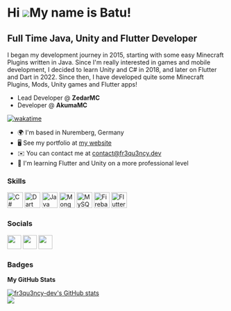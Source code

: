 Hi ![](https://user-images.githubusercontent.com/18350557/176309783-0785949b-9127-417c-8b55-ab5a4333674e.gif)My name is Batu!
=============================================================================================================================

Full Time Java, Unity and Flutter Developer
---------------------------------

I began my development journey in 2015, starting with some easy Minecraft Plugins written in Java. Since I'm really interested in games and mobile development, I decided to learn Unity and C# in 2018, and later on Flutter and Dart in 2022. Since then, I have developed quite some Minecraft Plugins, Mods, Unity games and Flutter apps!

* Lead Developer @ __ZedarMC__
* Developer @ <b>AkumaMC</b>

[![wakatime](https://wakatime.com/badge/user/7d1270b5-62d7-4404-b0ae-9c1f0b073d50.svg)](https://wakatime.com/@7d1270b5-62d7-4404-b0ae-9c1f0b073d50)

* 🌍  I'm based in Nuremberg, Germany
* 🖥️  See my portfolio at [my website](http://fr3qu3ncy.dev)
* ✉️  You can contact me at [contact@fr3qu3ncy.dev](mailto:contact@fr3qu3ncy.dev)
* 🧠  I'm learning Flutter and Unity on a more professional level

### Skills

<p align="left">
<a href="https://docs.microsoft.com/en-us/dotnet/csharp/" target="_blank" rel="noreferrer"><img src="https://raw.githubusercontent.com/danielcranney/readme-generator/main/public/icons/skills/csharp-colored.svg" width="36" height="36" alt="C#" /></a>
<a href="https://dart.dev/" target="_blank" rel="noreferrer"><img src="https://raw.githubusercontent.com/danielcranney/readme-generator/main/public/icons/skills/dart-colored.svg" width="36" height="36" alt="Dart" /></a>
<a href="https://www.oracle.com/java/" target="_blank" rel="noreferrer"><img src="https://raw.githubusercontent.com/danielcranney/readme-generator/main/public/icons/skills/java-colored.svg" width="36" height="36" alt="Java" /></a>
<a href="https://www.mongodb.com/" target="_blank" rel="noreferrer"><img src="https://raw.githubusercontent.com/danielcranney/readme-generator/main/public/icons/skills/mongodb-colored.svg" width="36" height="36" alt="MongoDB" /></a>
<a href="https://www.mysql.com/" target="_blank" rel="noreferrer"><img src="https://raw.githubusercontent.com/danielcranney/readme-generator/main/public/icons/skills/mysql-colored.svg" width="36" height="36" alt="MySQL" /></a>
<a href="https://firebase.google.com/" target="_blank" rel="noreferrer"><img src="https://raw.githubusercontent.com/danielcranney/readme-generator/main/public/icons/skills/firebase-colored.svg" width="36" height="36" alt="Firebase" /></a>
<a href="https://flutter.dev/" target="_blank" rel="noreferrer"><img src="https://raw.githubusercontent.com/danielcranney/readme-generator/main/public/icons/skills/flutter-colored.svg" width="36" height="36" alt="Flutter" /></a>
</p>

### Socials

<p align="left"> <a href="https://discord.com/users/fr3qu3ncy#1458" target="_blank" rel="noreferrer"><img src="https://raw.githubusercontent.com/danielcranney/readme-generator/main/public/icons/socials/discord.svg" width="32" height="32" /></a> <a href="https://www.github.com/fr3qu3ncy-dev" target="_blank" rel="noreferrer"><img src="https://raw.githubusercontent.com/danielcranney/readme-generator/main/public/icons/socials/github.svg" width="32" height="32" /></a> <a href="https://www.twitter.com/fr3qu3ncy_dev" target="_blank" rel="noreferrer"><img src="https://raw.githubusercontent.com/danielcranney/readme-generator/main/public/icons/socials/twitter.svg" width="32" height="32" /></a></p>

### Badges

<b>My GitHub Stats</b>

<a href="http://www.github.com/fr3qu3ncy-dev"><img src="https://github-readme-stats-sigma-five.vercel.app/api?username=fr3qu3ncy-dev&show_icons=true&hide=stars,prs,issues,contribs&count_private=true&title_color=0891b2&text_color=ffffff&icon_color=0891b2&bg_color=1c1917&hide_border=true&show_icons=true" alt="fr3qu3ncy-dev's GitHub stats" /></a><br>
![](https://github-readme-stats-sigma-five.vercel.app/api/top-langs/?username=fr3qu3ncy-dev&theme=dark&hide_border=true&include_all_commits=true&count_private=true&layout=compact)
